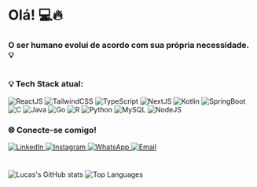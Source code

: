 # Olá! 💻🔥

### O ser humano evolui de acordo com sua própria necessidade. 💡
#
### 💡 **Tech Stack atual:**

![ReactJS](https://img.shields.io/badge/-ReactJS-%2361DAFB?logo=react&logoColor=black&style=flat)
![TailwindCSS](https://img.shields.io/badge/-TailwindCSS-%2338B2AC?logo=tailwindcss&logoColor=white&style=flat)
![TypeScript](https://img.shields.io/badge/-TypeScript-%232F73A6?logo=typescript&logoColor=white&style=flat)
![NextJS](https://img.shields.io/badge/-Next.js-%23000000?logo=next.js&logoColor=white&style=flat)
![Kotlin](https://img.shields.io/badge/-Kotlin-%23007A5E?logo=kotlin&logoColor=white&style=flat)
![SpringBoot](https://img.shields.io/badge/-Spring%20Boot-%236DB33F?logo=springboot&logoColor=white&style=flat)
![C](https://img.shields.io/badge/-C-%2300599C?logo=c&logoColor=white&style=flat)
![Java](https://img.shields.io/badge/-Java-%23ED8B00?logo=java&logoColor=white&style=flat)
![Go](https://img.shields.io/badge/-Go-%2300ADD8?logo=go&logoColor=white&style=flat)
![R](https://img.shields.io/badge/-R-%23276DC3?logo=r&logoColor=white&style=flat)
![Python](https://img.shields.io/badge/-Python-%233776AB?logo=python&logoColor=white&style=flat)
![MySQL](https://img.shields.io/badge/-MySQL-%234479A1?logo=mysql&logoColor=white&style=flat)
![NodeJS](https://img.shields.io/badge/-Node.js-%23339933?logo=node.js&logoColor=white&style=flat)

### 🌐 **Conecte-se comigo!**

<a href="https://www.linkedin.com/in/lucaslpdacosta/">
  <img src="https://img.shields.io/badge/-LinkedIn-%230077B5?logo=linkedin&logoColor=white&style=for-the-badge" alt="LinkedIn">
</a>  

<a href="https://www.instagram.com/lucaslpdacosta">
  <img src="https://img.shields.io/badge/-Instagram-%23E4405F?logo=instagram&logoColor=white&style=for-the-badge" alt="Instagram">
</a>  

<a href="https://wa.me/5584986384659?text=Ol%C3%A1%21">
  <img src="https://img.shields.io/badge/-WhatsApp-%2371C800?logo=whatsapp&logoColor=white&style=for-the-badge" alt="WhatsApp">
</a>  

<a href="mailto:lucaslpdacosta1@gmail.com">
  <img src="https://img.shields.io/badge/Email-D14836?style=for-the-badge&logo=gmail&logoColor=white" alt="Email">
</a>

#

![Lucas's GitHub stats](https://github-readme-stats.vercel.app/api?username=lucaslpdacosta&show_icons=true&theme=radical)
![Top Languages](https://github-readme-stats.vercel.app/api/top-langs/?username=lucaslpdacosta&layout=compact&hide=html,css&theme=radical)
